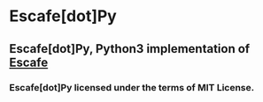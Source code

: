 # Escafe[dot]Py
## Escafe[dot]Py, Python3 implementation of [Escafe](https://github.com/ferhatgec/escafe) 

### Escafe[dot]Py licensed under the terms of MIT License.
